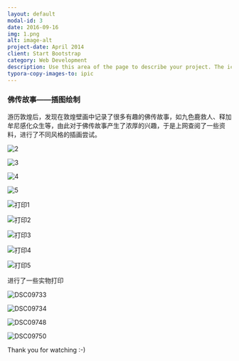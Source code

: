 ```yaml
---
layout: default
modal-id: 3
date: 2016-09-16
img: 1.png
alt: image-alt
project-date: April 2014
client: Start Bootstrap
category: Web Development
description: Use this area of the page to describe your project. The icon above is part of a free icon set by <a href="https://sellfy.com/p/8Q9P/jV3VZ/">Flat Icons</a>. On their website, you can download their free set with 16 icons, or you can purchase the entire set with 146 icons for only $12!
typora-copy-images-to: ipic
---
```




### 佛传故事——插图绘制





游历敦煌后，发现在敦煌壁画中记录了很多有趣的佛传故事，如九色鹿救人、释加牟尼感化众生等，由此对于佛传故事产生了浓厚的兴趣，于是上网查阅了一些资料，进行了不同风格的插画尝试。







![2](http://ww2.sinaimg.cn/large/006tNc79gy1ff6s1ty92gj30jq0dzk2t.jpg)



![3](http://ww1.sinaimg.cn/large/006tNc79gy1ff6s1yl98lj30jq0dzgyf.jpg)



![4](http://ww1.sinaimg.cn/large/006tNc79gy1ff6s28dogoj30jq0dzgxv.jpg)



![5](http://ww3.sinaimg.cn/large/006tNc79gy1ff6s2co8y5j30jq0dzalb.jpg)



![打印1](http://ww3.sinaimg.cn/large/006tNc79gy1ff6s2fyoaqj30jq0d5aim.jpg)



![打印2](http://ww2.sinaimg.cn/large/006tNc79gy1ff6s2jlmh3j30jq0d5n6c.jpg)



![打印3](http://ww4.sinaimg.cn/large/006tNc79gy1ff6s2npxuyj30jq0d5guh.jpg)



![打印4](http://ww3.sinaimg.cn/large/006tNc79gy1ff6s2rk84bj30jq0d5478.jpg)



![打印5](http://ww3.sinaimg.cn/large/006tNc79gy1ff6s2w1dxvj30jq0d57e9.jpg)









进行了一些实物打印





![DSC09733](http://ww3.sinaimg.cn/large/006tNc79gy1ff6s5gh2llj30jq0d5n2i.jpg)



![DSC09734](http://ww3.sinaimg.cn/large/006tNc79gy1ff6s5puehhj30jq0d578y.jpg)



![DSC09748](http://ww3.sinaimg.cn/large/006tNc79gy1ff6s5sr1whj30jq0d5dli.jpg)



![DSC09750](http://ww3.sinaimg.cn/large/006tNc79gy1ff6s5vy3v6j30jq0d5wk9.jpg)





Thank you for watching  :-)